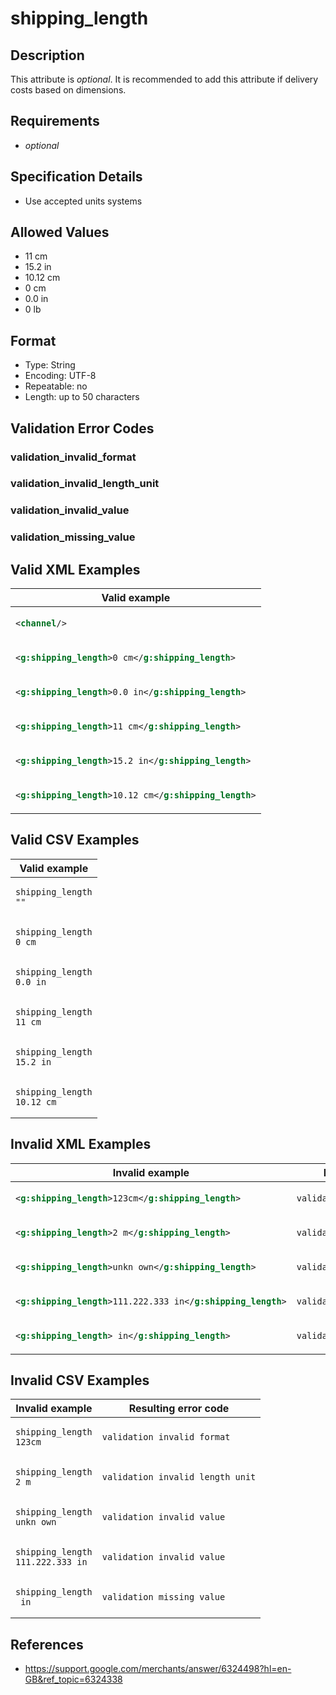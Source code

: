 # shipping_length

## Description

This attribute is *optional*.
It is recommended to add this attribute if delivery costs based on dimensions.

## Requirements

* *optional*


## Specification Details

- Use accepted units systems

## Allowed Values
- 11 cm
- 15.2 in
- 10.12 cm
- 0 cm
- 0.0 in
- 0 lb

## Format

- Type: String
- Encoding: UTF-8
- Repeatable: no
- Length: up to 50 characters


## Validation Error Codes

### validation_invalid_format
### validation_invalid_length_unit
### validation_invalid_value
### validation_missing_value

## Valid XML Examples

<table>
<thead>
<tr><th>Valid example                                  </th></tr>
</thead>
<tbody>
<tr><td>

```xml
<channel/>                                     
```

</td></tr>
<tr><td>

```xml
<g:shipping_length>0 cm</g:shipping_length>    
```

</td></tr>
<tr><td>

```xml
<g:shipping_length>0.0 in</g:shipping_length>  
```

</td></tr>
<tr><td>

```xml
<g:shipping_length>11 cm</g:shipping_length>   
```

</td></tr>
<tr><td>

```xml
<g:shipping_length>15.2 in</g:shipping_length> 
```

</td></tr>
<tr><td>

```xml
<g:shipping_length>10.12 cm</g:shipping_length>
```

</td></tr>
</tbody>
</table>

## Valid CSV Examples

<table>
<thead>
<tr><th>Valid example           </th></tr>
</thead>
<tbody>
<tr><td>

```csv
shipping_length
""      
```

</td></tr>
<tr><td>

```csv
shipping_length
0 cm    
```

</td></tr>
<tr><td>

```csv
shipping_length
0.0 in  
```

</td></tr>
<tr><td>

```csv
shipping_length
11 cm   
```

</td></tr>
<tr><td>

```csv
shipping_length
15.2 in 
```

</td></tr>
<tr><td>

```csv
shipping_length
10.12 cm
```

</td></tr>
</tbody>
</table>

## Invalid XML Examples

<table>
<thead>
<tr><th>Invalid example                                      </th><th>Resulting error code          </th></tr>
</thead>
<tbody>
<tr><td>

```xml
<g:shipping_length>123cm</g:shipping_length>         
```

</td><td>

```xml
validation_invalid_format     
```

</td></tr>
<tr><td>

```xml
<g:shipping_length>2 m</g:shipping_length>           
```

</td><td>

```xml
validation_invalid_length_unit
```

</td></tr>
<tr><td>

```xml
<g:shipping_length>unkn own</g:shipping_length>      
```

</td><td>

```xml
validation_invalid_value      
```

</td></tr>
<tr><td>

```xml
<g:shipping_length>111.222.333 in</g:shipping_length>
```

</td><td>

```xml
validation_invalid_value      
```

</td></tr>
<tr><td>

```xml
<g:shipping_length> in</g:shipping_length>           
```

</td><td>

```xml
validation_missing_value      
```

</td></tr>
</tbody>
</table>

## Invalid CSV Examples

<table>
<thead>
<tr><th>Invalid example               </th><th>Resulting error code          </th></tr>
</thead>
<tbody>
<tr><td>

```csv
shipping_length
123cm         
```

</td><td>

```csv
validation_invalid_format     
```

</td></tr>
<tr><td>

```csv
shipping_length
2 m           
```

</td><td>

```csv
validation_invalid_length_unit
```

</td></tr>
<tr><td>

```csv
shipping_length
unkn own      
```

</td><td>

```csv
validation_invalid_value      
```

</td></tr>
<tr><td>

```csv
shipping_length
111.222.333 in
```

</td><td>

```csv
validation_invalid_value      
```

</td></tr>
<tr><td>

```csv
shipping_length
 in           
```

</td><td>

```csv
validation_missing_value      
```

</td></tr>
</tbody>
</table>

## References
* https://support.google.com/merchants/answer/6324498?hl=en-GB&ref_topic=6324338
